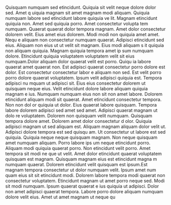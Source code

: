Quisquam numquam sed etincidunt. Quiquia sit velit neque dolore dolor sed. Amet q
uiquia magnam sit amet magnam modi aliquam. Quiquia numquam labore sed etincidunt labore quiquia ve
lit. Magnam etincidunt quiquia non. Amet sed quiquia porro. Amet consectetur volupta
tem numquam.  Quaerat quaerat dolor tempora magnam. Amet dolor consectetur dolorem velit. Eius amet eius dolorem. Modi modi non quiquia amet amet. Nequ
e aliquam non consectetur numquam quaerat.  Adipisci etincidunt sed eius. Aliquam non eius ut ut velit sit magnam. Eius modi aliquam s
it quiquia non aliquam quiquia. Magnam quiquia tempora amet ip
sum numquam dolore. Etincidunt quiquia voluptatem voluptatem velit sit eius numquam.Dolor aliquam dolor quaerat velit est porro. Quiqu
ia labore quaerat amet quaerat non. Est adipisci quaerat consectetur porro dolore est dolor. Est consectetur consectetur labor
e aliquam non sed. Est velit porro porro dolore quaerat voluptatem. Ipsum velit adipisci quiquia est. Tempora adipisci nu
mquam ut adipisci sit. Eius eius consectetur dolorem ut quisquam neque eius. Velit etincidunt dolore labore aliquam quiquia magnam e
ius.  Numquam numquam eius non sit non amet labore. Dolorem etincidunt aliquam modi sit quaerat. Amet etincidunt consectetur tempora. Non non dol
or quiquia ut dolor. Eius quaerat labore quisquam.  Tempora labore dolorem adipisci sed amet sed amet. Adipisci quaerat magnam ut dolo
re voluptatem. Dolorem non quisquam velit numquam. Quisquam tempora dolore amet. Dolorem amet dolor consectetur d
olor. Quiquia adipisci magnam ut sed aliquam est. Aliquam magnam aliquam dolor velit ut. Adipisci dolore tempora est sed quisqu
am. Ut consectetur ut labore est sed quiquia.  Quiquia neque neque quisquam magnam. Non neque quisquam amet numquam aliquam. Porro labore ips
um neque etincidunt porro. Aliquam modi quiquia quaerat porro. Non etincidunt velit porro. Amet tempora sit modi ne
que ut velit. Amet dolor etincidunt quaerat voluptatem quisquam est magnam. Quisquam magnam eius est etincidunt magna
m numquam quaerat. Dolorem etincidunt velit quisquam est ipsum.Est magnam tempora consectetur ut dolor numquam velit. Ipsum amet num
quam eius sit sit etincidunt modi. Dolorem labore tempora
 modi quaerat non consectetur voluptatem. Etincidunt magnam ut amet porro neque sed. Modi sit modi numquam.  Ipsum quaerat quaerat e
ius quiquia ut adipisci. Dolor non amet adipisci quaerat tempora. Labore porro dolore aliquam numquam dolore velit eius. Amet ut amet magnam ut neque qu
